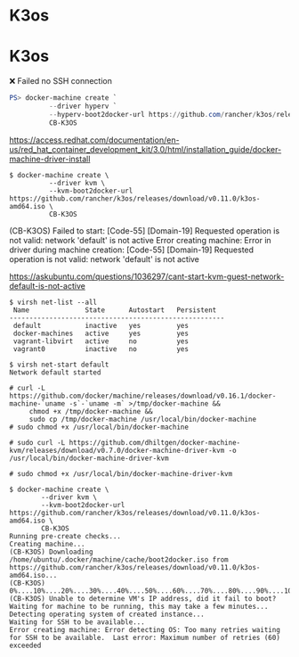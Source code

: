 # K3os


# K3os

:x: Failed no SSH connection

```powershell
PS> docker-machine create `
          --driver hyperv `
          --hyperv-boot2docker-url https://github.com/rancher/k3os/releases/download/v0.11.0/k3os-amd64.iso `
          CB-K3OS
```

https://access.redhat.com/documentation/en-us/red_hat_container_development_kit/3.0/html/installation_guide/docker-machine-driver-install

```
$ docker-machine create \
          --driver kvm \
          --kvm-boot2docker-url https://github.com/rancher/k3os/releases/download/v0.11.0/k3os-amd64.iso \
          CB-K3OS
```

(CB-K3OS) Failed to start: [Code-55] [Domain-19] Requested operation is not valid: network 'default' is not active
Error creating machine: Error in driver during machine creation: [Code-55] [Domain-19] Requested operation is not valid: network 'default' is not active

https://askubuntu.com/questions/1036297/cant-start-kvm-guest-network-default-is-not-active

```
$ virsh net-list --all
 Name              State      Autostart   Persistent
------------------------------------------------------
 default           inactive   yes         yes
 docker-machines   active     yes         yes
 vagrant-libvirt   active     no          yes
 vagrant0          inactive   no          yes
```

```
$ virsh net-start default 
Network default started
```

```
# curl -L https://github.com/docker/machine/releases/download/v0.16.1/docker-machine-`uname -s`-`uname -m` >/tmp/docker-machine &&
     chmod +x /tmp/docker-machine &&
     sudo cp /tmp/docker-machine /usr/local/bin/docker-machine 
# sudo chmod +x /usr/local/bin/docker-machine
```


```
# sudo curl -L https://github.com/dhiltgen/docker-machine-kvm/releases/download/v0.7.0/docker-machine-driver-kvm -o /usr/local/bin/docker-machine-driver-kvm
```

```
# sudo chmod +x /usr/local/bin/docker-machine-driver-kvm
```

```
$ docker-machine create \
        --driver kvm \
        --kvm-boot2docker-url https://github.com/rancher/k3os/releases/download/v0.11.0/k3os-amd64.iso \
        CB-K3OS
Running pre-create checks...
Creating machine...
(CB-K3OS) Downloading /home/ubuntu/.docker/machine/cache/boot2docker.iso from https://github.com/rancher/k3os/releases/download/v0.11.0/k3os-amd64.iso...
(CB-K3OS) 0%....10%....20%....30%....40%....50%....60%....70%....80%....90%....100%
(CB-K3OS) Unable to determine VM's IP address, did it fail to boot?
Waiting for machine to be running, this may take a few minutes...
Detecting operating system of created instance...
Waiting for SSH to be available...
Error creating machine: Error detecting OS: Too many retries waiting for SSH to be available.  Last error: Maximum number of retries (60) exceeded
```
